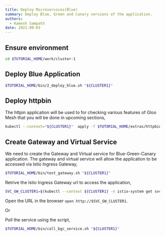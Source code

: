 ```yaml
---
title: Deploy Microservices(Blue)
summary: Deploy Blue, Green and Canary versions of the application.
authors:
  - Kamesh Sampath
date: 2021-09-03
---
```


## Ensure environment

```bash
cd $TUTORIAL_HOME/work/cluster-1
```

## Deploy Blue Application

```bash
$TUTORIAL_HOME/bin/2_deploy_blue.sh "${CLUSTER1}"
```

## Deploy httpbin

The httpin application will be used to for checking various features of Gloo Mesh that you will be done in upcoming sections,

```bash
kubectl --context="${CLUSTER1}"  apply -f $TUTORIAL_HOME/extras/httpbin.yaml
```

## Create Gateway and Virtual Service

We need to create the Gateway and Virtual service for Blue-Green-Canary application. The gateway and virtual service will allow the application to be accessed via Istio Ingress Gateway,

```bash
$TUTORIAL_HOME/bin/test_gateway.sh "${CLUSTER1}"
```

Retrive the Istio Ingress Gateway url to access the application,

```bash
SVC_GW_CLUSTER1=$(kubectl --context ${CLUSTER1} -n istio-system get svc istio-ingressgateway -o jsonpath='{.status.loadBalancer.ingress[0].*}')
```

Open the URL in the browser `open http://$SVC_GW_CLUSTER1`.

Or

Poll the service using the script,

```bash
$TUTORIAL_HOME/bin/call_bgc_service.sh "${CLUSTER1}"
```
